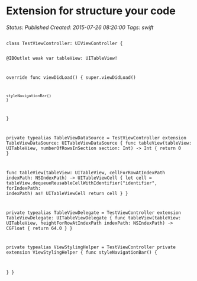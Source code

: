 # Extension for structure your code

_Status: Published_
_Created: 2015-07-26 08:20:00_
_Tags: swift_

<code>
class TestViewController: UIViewController {

  @IBOutlet weak var tableView: UITableView!
  
  override func viewDidLoad() {
    super.viewDidLoad()

    styleNavigationBar()
    }
}

private typealias TableViewDataSource = TestViewController
extension TableViewDataSource: UITableViewDataSource
{
  func tableView(tableView: UITableView, numberOfRowsInSection section: Int) -> Int {
    return 0
  }
  
  func tableView(tableView: UITableView, cellForRowAtIndexPath indexPath: NSIndexPath) -> UITableViewCell {
    let cell = tableView.dequeueReusableCellWithIdentifier("identifier", forIndexPath: indexPath) as! UITableViewCell
    return cell
  }
}

private typealias TableViewDelegate = TestViewController
extension TableViewDelegate: UITableViewDelegate
{
  func tableView(tableView: UITableView, heightForRowAtIndexPath indexPath: NSIndexPath) -> CGFloat {
    return 64.0
  }
}

private typealias ViewStylingHelper = TestViewController
private extension ViewStylingHelper
{
  func styleNavigationBar()
  {
    
  }
}
</code>